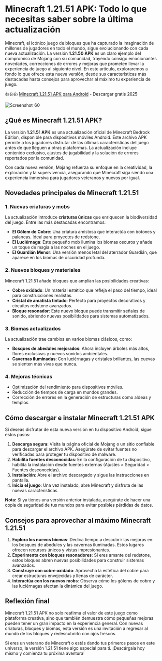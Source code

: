 # Minecraft 1.21.51 APK: Todo lo que necesitas saber sobre la última actualización

Minecraft, el icónico juego de bloques que ha capturado la imaginación de millones de jugadores en todo el mundo, sigue evolucionando con cada nueva actualización. La versión **1.21.50 APK** es un claro ejemplo del compromiso de Mojang con su comunidad, trayendo consigo emocionantes novedades, correcciones de errores y mejoras que prometen llevar la experiencia de juego al siguiente nivel. En este artículo, exploraremos a fondo lo que ofrece esta nueva versión, desde sus características más destacadas hasta consejos para aprovechar al máximo tu experiencia de juego.

👍👍👍 [Minecraft 1.21.51 APK para Android](https://shorturl.at/SRIhE) - Descargar gratis 2025

![Screenshot_60](https://github.com/user-attachments/assets/bf72a604-05d8-4e2f-b58d-3886f637149b)

## **¿Qué es Minecraft 1.21.51 APK?**

La versión **1.21.51 APK** es una actualización oficial de Minecraft Bedrock Edition, disponible para dispositivos móviles Android. Este archivo APK permite a los jugadores disfrutar de las últimas características del juego antes de que lleguen a otras plataformas. La actualización incluye contenido exclusivo, ajustes de jugabilidad y la solución de errores reportados por la comunidad.

Con cada nueva versión, Mojang refuerza su enfoque en la creatividad, la exploración y la supervivencia, asegurando que Minecraft siga siendo una experiencia inmersiva para jugadores veteranos y nuevos por igual.

## **Novedades principales de Minecraft 1.21.51**

### 1. **Nuevas criaturas y mobs**
La actualización introduce **criaturas únicas** que enriquecen la biodiversidad del juego. Entre las más destacadas encontramos:

- **El Gólem de Cobre**: Una criatura amistosa que interactúa con botones y palancas. Ideal para proyectos de redstone.
- **El Luciérnaga**: Este pequeño mob ilumina los biomas oscuros y añade un toque de magia a las noches en el juego.
- **El Guardián Menor**: Una versión menos letal del aterrador Guardián, que aparece en los biomas de oscuridad profunda.

### 2. **Nuevos bloques y materiales**
Minecraft 1.21.51 añade bloques que amplían las posibilidades creativas:

- **Cobre oxidado**: Un material estético que refleja el paso del tiempo, ideal para construcciones realistas.
- **Cristal de amatista tintado**: Perfecto para proyectos decorativos y circuitos redstone avanzados.
- **Bloque resonador**: Este nuevo bloque puede transmitir señales de sonido, abriendo nuevas posibilidades para sistemas automatizados.

### 3. **Biomas actualizados**
La actualización trae cambios en varios biomas clásicos, como:

- **Bosques de abedules mejorados**: Ahora incluyen árboles más altos, flores exclusivas y nuevos sonidos ambientales.
- **Cavernas iluminadas**: Con luciérnagas y cristales brillantes, las cuevas se sienten más vivas que nunca.

### 4. **Mejoras técnicas**
- Optimización del rendimiento para dispositivos móviles.
- Reducción de tiempos de carga en mundos grandes.
- Corrección de errores en la generación de estructuras como aldeas y templos.

## **Cómo descargar e instalar Minecraft 1.21.51 APK**

Si deseas disfrutar de esta nueva versión en tu dispositivo Android, sigue estos pasos:

1. **Descarga segura**: Visita la página oficial de Mojang o un sitio confiable para descargar el archivo APK. Asegúrate de evitar fuentes no verificadas para proteger tu dispositivo de malware.
2. **Habilita fuentes desconocidas**: En la configuración de tu dispositivo, habilita la instalación desde fuentes externas (Ajustes > Seguridad > Fuentes desconocidas).
3. **Instalación**: Abre el archivo descargado y sigue las instrucciones en pantalla.
4. **Inicia el juego**: Una vez instalado, abre Minecraft y disfruta de las nuevas características.

**Nota:** Si ya tienes una versión anterior instalada, asegúrate de hacer una copia de seguridad de tus mundos para evitar posibles pérdidas de datos.

## **Consejos para aprovechar al máximo Minecraft 1.21.51**

1. **Explora los nuevos biomas**: Dedica tiempo a descubrir las mejoras en los bosques de abedules y las cavernas iluminadas. Estos lugares ofrecen recursos únicos y vistas impresionantes.
2. **Experimenta con bloques resonadores**: Si eres amante del redstone, estos bloques abren nuevas posibilidades para construir sistemas avanzados.
3. **Construye con cobre oxidado**: Aprovecha la estética del cobre para crear estructuras envejecidas y llenas de carácter.
4. **Interactúa con los nuevos mobs**: Observa cómo los gólems de cobre y las luciérnagas afectan la dinámica del juego.

## **Reflexión final**

Minecraft 1.21.51 APK no solo reafirma el valor de este juego como plataforma creativa, sino que también demuestra cómo pequeñas mejoras pueden tener un gran impacto en la experiencia general. Con nuevas criaturas, bloques y biomas, esta versión es una invitación a regresar al mundo de los bloques y redescubrirlo con ojos frescos.

Si eres un veterano de Minecraft o estás dando tus primeros pasos en este universo, la versión 1.21.51 tiene algo especial para ti. ¡Descárgala hoy mismo y comienza tu próxima aventura!
